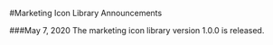 #Marketing Icon Library Announcements

###May 7, 2020
The marketing icon library version 1.0.0 is released. 

